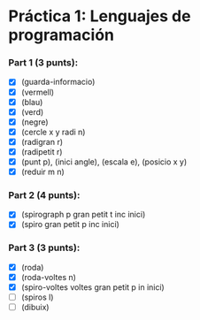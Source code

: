 # Práctica 1: Lenguajes de programación

### Part 1 (3 punts):

- [x] (guarda-informacio)
- [x] (vermell)
- [x] (blau)
- [x] (verd)
- [x] (negre)
- [x] (cercle x y radi n)
- [x] (radigran r)
- [x] (radipetit r)
- [x] (punt p), (inici angle), (escala e), (posicio x y)
- [x] (reduir m n)

### Part 2 (4 punts):

- [x] (spirograph p gran petit t inc inici)
- [x] (spiro gran petit p inc inici)

### Part 3 (3 punts):

- [x] (roda)
- [x] (roda-voltes n)
- [x] (spiro-voltes voltes gran petit p in inici)
- [ ] (spiros l)
- [ ] (dibuix)
